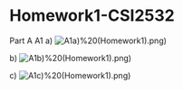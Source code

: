 # Homework1-CSI2532
Part A
A1
a)
![A1a)](https://github.com/ddesl069/Homework1-CSI2532/blob/main/part1(ER)/E-R%20A1a)%20(Homework1).png)

b)
![A1b)](https://github.com/ddesl069/Homework1-CSI2532/blob/main/part1(ER)/E-R%20A1b)%20(Homework1).png)

c)
![A1c)](https://github.com/ddesl069/Homework1-CSI2532/blob/main/part1(ER)/E-R%20A1c)%20(Homework1).png)
